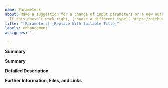 ```yaml
---
name: Parameters
about: Make a suggestion for a change of input parameters or a new output to deepmd-kit.
  If this doesn’t work right, [choose a different type]( https://github.com/deepmodeling/deepmd-kit/issues/new/choose).
title: "[Parameters] _Replace With Suitable Title_"
labels: enhancement
assignees: ''

---
```


**Summary**

<!--Please provide a clear and concise description of what your request is.-->

**Summary**

<!--Please provide a brief and concise description of the suggested feature or change-->

**Detailed Description**

<!--Please explain how you would like to see deepmd-kit enhanced. Specify your material system, and exactly what behaviors or properties you are looking for, or what specific problems this will solve. If possible, provide references to relevant background information like publications or web pages, and whether you are planning to implement the enhancement yourself or would like to participate in the implementation.-->

**Further Information, Files, and Links**

<!--Put any additional information here, attach relevant text or image files and URLs to external sites, e.g. relevant publications-->
